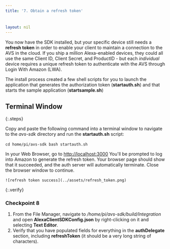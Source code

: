 ```yaml
---
title: '7. Obtain a refresh token'


layout: nil
---
```


You now have the SDK installed, but your specific device still needs a **refresh token** in order to enable your client to maintain a connection to the AVS in the cloud.  If you ship a million Alexa-enabled devices, they could all use the same Client ID, Client Secret, and ProductID - but each *individual* device requires a unique refresh token to authenticate with the AVS through Login With Amazon (LWA).

The install process created a few shell scripts for you to launch the application that generates the authorization token (**startauth.sh**) and that starts the sample application (**startsample.sh**)

## Terminal Window
{:.steps}

Copy and paste the following command into a terminal window to navigate to the *avs-sdk* directory and run the **startauth.sh** script:

`cd home/pi/avs-sdk
bash startauth.sh`

In your Web Browser, go to [http://localhost:3000](http://localhost:3000)
You'll be prompted to log into Amazon to generate the refresh token.
Your browser page should show that it succeeded, and the auth server will automatically terminate.  Close the browser window to continue.

    ![refresh token success](../assets/refresh_token.png)


{:.verify}
### Checkpoint 8

1. From the File Manager, navigate to */home/pi/avs-sdk/build/Integration* and open **AlexaClientSDKConfig.json** by right-clicking on it and selecting **Text Editor**.
2. Verify that you have populated fields for everything in the **authDelegate** section, including **refreshToken** (it should be a very long string of characters).
